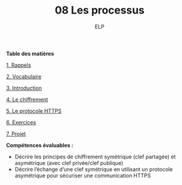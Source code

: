 ﻿---
author: ELP
title: 08 Les processus
---



**Table des matières**

[1.	Rappels	](#_toc174920494)

[2.	Vocabulaire	](#_toc174920495)

[3.	Introduction	](#_toc174920496)

[4.	Le chiffrement	](#_toc174920497)

[5.	Le protocole HTTPS	](#_toc174920506)

[6.	Exercices	](#_toc174920509)

[7.	Projet	](#_toc174920510)

**Compétences évaluables :**

- Décrire les principes de chiffrement symétrique (clef partagée) et asymétrique (avec clef privée/clef publique)
- Décrire l’échange d’une clef symétrique en utilisant un protocole asymétrique pour sécuriser une communication HTTPS